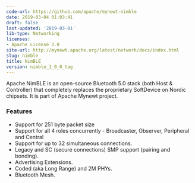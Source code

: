 ```yaml
---
code-url: https://github.com/apache/mynewt-nimble
date: 2019-03-04 01:03:41
draft: false
last-updated: '2019-03-01'
lib-type: Networking
licenses:
- Apache License 2.0
site-url: http://mynewt.apache.org/latest/network/docs/index.html
slug: nimble
title: NimBLE
version: nimble_1_0_0_tag
---
```


Apache NimBLE is an open-source Bluetooth 5.0 stack (both Host & Controller) that completely replaces the proprietary SoftDevice on Nordic chipsets. It is part of Apache Mynewt project.

<!--more-->

### Features
- Support for 251 byte packet size
- Support for all 4 roles concurrently - Broadcaster, Observer, Peripheral and Central
- Support for up to 32 simultaneous connections.
- Legacy and SC (secure connections) SMP support (pairing and bonding).
- Advertising Extensions.
- Coded (aka Long Range) and 2M PHYs.
- Bluetooth Mesh.


